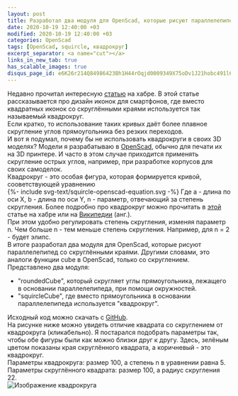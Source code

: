 ```yaml
---
layout: post
title: Разработал два модуля для OpenScad, которые рисуют параллелепипед со скруглёнными краями
date: 2020-10-19 12:40:00 +03
modified: 2020-10-19 12:40:00 +03
categories: OpenScad
tags: [OpenScad, squircle, квадрокруг]
excerpt_separator: <a name="cut"></a>
links_in_new_tab: true
has_scalable_images: true
disqus_page_id: e6K26r214Q84986423Bh1H44rOqjd0009349X75oDv1J21hobc491l68169834w8
---
```


Недавно прочитал интересную [статью](https://habr.com/ru/company/droider/blog/517298/) на хабре. В этой статье рассказывается про дизайн иконок для смартфонов, где вместо квадратных иконок со скруглёнными краями используется так называемый квадрокруг.  
Если кратко, то использование таких кривых даёт более плавное скругление углов прямоугольника без резких переходов.  
И вот я подумал, почему бы не использовать квадрокруги в своих 3D моделях? Модели я разрабатываю в [OpenScad](https://www.openscad.org/), обычно для печати их на 3D принтере. И часто в этом случае приходится применять скругление острых углов, например, при разработке корпусов для своих самоделок.  
<a name="cut"></a>
Квадрокруг - это особая фигура, которая формируется кривой, сооветствующей уравнению  
{%- include svg-text/squircle-openscad-equation.svg -%}
Где a - длина по оси X, b - длина по оси Y, n - параметр, отвечающий за степень скругления.
Более подробно про квадрокруг можно прочитать в [этой](https://habr.com/ru/company/droider/blog/517298/) статье на хабре или на [Википедии](https://en.wikipedia.org/wiki/Squircle) (анг.).  
При этом удобно регулировать степень скругления, изменяя параметр n. Чем больше n - тем меньше степень скругления. Например, для n = 2 - будет элипс.  
В итоге разработал два модуля для OpenScad, которые рисуют параллелепипед со скруглёнными краями. Другими словами, это аналоги функции cube в OpenScad, только со скруглением.
Представлено два модуля:
* "roundedCube", который скругляет углы прямоугольника, лежащего в основании параллелепипеда, при помощи окружностей.
* "squircleCube", где вместо прямоугольника в основании параллелепипеда используется "квадрокруг".  

Исходный код можно скачать с [GitHub](https://github.com/Mendeo/rounded_cube).  
На рисунке ниже можно увидеть отличие квадрата со скруглением от квадрокруга (кликабельно). Я постарался подобрать параметры так, чтобы обе фигуры были как можно близки друг к другу. Здесь, зелёным цветом показаны края скруглённого квадрата, а коричневый - это квадрокруг.  
Параметры квадрокруга: размер 100, а степень n в уравнении равна 5. Параметры скруглённого квадрата: размер 100, а радиус скругления 22.  
<img alt="Изображение квадрокруга" src-big="{% link assets/posts/squircle-openscad/big/model.png %}" src="{% link assets/posts/squircle-openscad/small/model.png %}">